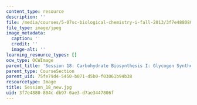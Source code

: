 ```yaml
---
content_type: resource
description: ''
file: /media/courses/5-07sc-biological-chemistry-i-fall-2013/3f7e4880804cdb970ae3d7ae3447806f_Session_18_new.jpg
file_type: image/jpeg
image_metadata:
  caption: ''
  credit: ''
  image-alt: ''
learning_resource_types: []
ocw_type: OCWImage
parent_title: 'Session 18: Carbohydrate Biosynthesis I: Glycogen Synthesis '
parent_type: CourseSection
parent_uid: 75fe79d4-5450-b071-d5b0-f03061b94b38
resourcetype: Image
title: Session_18_new.jpg
uid: 3f7e4880-804c-db97-0ae3-d7ae3447806f
---
```

